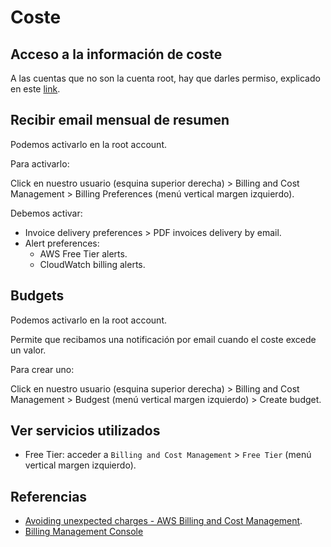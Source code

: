 # Coste

## Acceso a la información de coste

A las cuentas que no son la cuenta root, hay que darles permiso, explicado en este [link](https://repost.aws/knowledge-center/iam-billing-access).

## Recibir email mensual de resumen

Podemos activarlo en la root account.

Para activarlo:

Click en nuestro usuario (esquina superior derecha) > Billing and Cost Management > Billing Preferences (menú vertical margen izquierdo).

Debemos activar:

- Invoice delivery preferences > PDF invoices delivery by email.
- Alert preferences:
  - AWS Free Tier alerts.
  - CloudWatch billing alerts.

## Budgets

Podemos activarlo en la root account.

Permite que recibamos una notificación por email cuando el coste excede un valor.

Para crear uno:

Click en nuestro usuario (esquina superior derecha) > Billing and Cost Management > Budgest (menú vertical margen izquierdo) > Create budget.

## Ver servicios utilizados

- Free Tier: acceder a `Billing and Cost Management` > `Free Tier` (menú vertical margen izquierdo).

## Referencias

- [Avoiding unexpected charges - AWS Billing and Cost Management](https://docs.aws.amazon.com/awsaccountbilling/latest/aboutv2/checklistforunwantedcharges.html).
- [Billing Management Console](https://console.aws.amazon.com/billing/home?#/)
